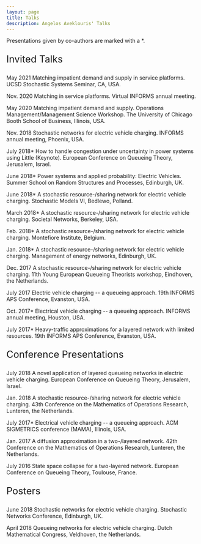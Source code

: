 ```yaml
---
layout: page
title: Talks
description: Angelos Aveklouris' Talks
---
```




Presentations given by co-authors are marked with a *.

 <p style="font-size:25px">Invited Talks</p>

  May 2021	 Matching impatient demand and supply in service platforms. UCSD Stochastic Systems Seminar, CA, USA.

  Nov. 2020	 Matching in service platforms. Virtual INFORMS annual meeting.

   May 2020 Matching impatient demand and supply. Operations Management/Management Science Workshop. The University of Chicago Booth School of Business, Illinois, USA.

  Nov. 2018	Stochastic networks for electric vehicle charging. INFORMS annual meeting, Phoenix, USA.

  July 2018* How to handle congestion under uncertainty in power systems using Little (Keynote). European Conference on Queueing Theory, Jerusalem, Israel.

  June 2018* Power systems and applied probability: Electric Vehicles. Summer School on Random Structures and Processes, Edinburgh, UK.

  June 2018* A stochastic resource\-/sharing network for electric vehicle charging. Stochastic Models VI, Bedlewo, Polland.

  March 2018* A stochastic resource\-/sharing network for electric vehicle charging. Societal Networks, Berkeley, USA.

  Feb. 2018* A stochastic resource\-/sharing network for electric vehicle charging. Montefiore Institute, Belgium.

  Jan. 2018* A stochastic resource\-/sharing network for electric vehicle charging. Management of energy networks, Edinburgh, UK.

  Dec. 2017	A stochastic resource\-/sharing network for electric vehicle charging. 11th Young European Queueing Theorists workshop, Eindhoven, the Netherlands.

  July 2017  Electric vehicle charging -- a queueing approach. 19th INFORMS APS Conference, Evanston, USA.

  Oct. 2017* Electrical vehicle charging -- a queueing approach. INFORMS annual meeting, Houston, USA.

  July 2017*  Heavy-traffic approximations for a layered network with limited resources. 19th INFORMS APS Conference, Evanston, USA.


<p style="font-size:25px">Conference Presentations</p>

  July 2018 A novel application of layered queueing networks in electric vehicle charging. European Conference on Queueing Theory, Jerusalem, Israel.

  Jan. 2018 A stochastic resource\-/sharing network for electric vehicle charging. 43th Conference on the Mathematics of Operations Research, Lunteren, the Netherlands.

  July 2017*	Electrical vehicle charging -- a queueing approach. ACM SIGMETRICS conference (MAMA), Illinois, USA.

  Jan. 2017	A diffusion approximation in a two\-/layered network. 42th Conference on the Mathematics of Operations Research, Lunteren, the Netherlands.

  July 2016	State space collapse for a two-layered network. European Conference on Queueing Theory, Toulouse, France.



<p style="font-size:25px">Posters</p>

   June 2018 Stochastic networks for electric vehicle charging. Stochastic Networks Conference, Edinburgh, UK.
   
   April 2018	Queueing networks for electric vehicle charging. Dutch Mathematical Congress, Veldhoven, the Netherlands.


<!-- Note: this is how to write a comment in HTML. Everything in here won't show up on your webpage.-->

<!--
To increase the size of the title, use fewer # in front of the paper title.
To decrease the size of the title, use more #. 
To remove the italics, remove the * before and after the description
To remove the underline from the title, remove the <u> tags (<u> and </u>)
-->
